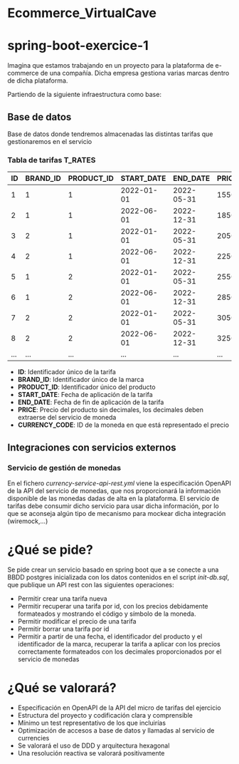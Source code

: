 # Ecommerce_VirtualCave
# spring-boot-exercice-1

Imagina que estamos trabajando en un proyecto para la plataforma de e-commerce de una compañía. Dicha empresa gestiona varias marcas dentro de dicha plataforma.

Partiendo de la siguiente infraestructura como base:

## Base de datos

Base de datos donde tendremos almacenadas las distintas tarifas que gestionaremos en el servicio

### Tabla de tarifas **T_RATES**

| ID | BRAND_ID | PRODUCT_ID | START_DATE | END_DATE   | PRICE | CURRENCY_CODE |
|----| -------- | ---------- | ---------- | ---------- | ----- | ------------- |
| 1  | 1        | 1          | 2022-01-01 | 2022-05-31 | 1550 | EUR           |
| 2  | 1        | 1          | 2022-06-01 | 2022-12-31 | 1850 | USD           |
| 3  | 2        | 1          | 2022-01-01 | 2022-05-31 | 2050 | EUR           |
| 4  | 2        | 1          | 2022-06-01 | 2022-12-31 | 2250 | USD           |
| 5  | 1        | 2          | 2022-01-01 | 2022-05-31 | 2550 | EUR           |
| 6  | 1        | 2          | 2022-06-01 | 2022-12-31 | 2850 | USD           |
| 7  | 2        | 2          | 2022-01-01 | 2022-05-31 | 3050 | EUR           |
| 8  | 2        | 2          | 2022-06-01 | 2022-12-31 | 3250 | USD           |
| ...| ...      | ...        | ...        | ...        | ...  | ...           |

* **ID**: Identificador único de la tarifa
* **BRAND_ID**: Identificador único de la marca
* **PRODUCT_ID**: Identificador único del producto
* **START_DATE**: Fecha de aplicación de la tarifa
* **END_DATE**: Fecha de fin de aplicación de la tarifa
* **PRICE**: Precio del producto sin decimales, los decimales deben extraerse del servicio de moneda
* **CURRENCY_CODE**: ID de la moneda en que está representado el precio

## Integraciones con servicios externos

### Servicio de gestión de monedas

En el fichero *currency-service-api-rest.yml* viene la especificación OpenAPI de la API del servicio de monedas, que nos proporcionará la información disponible de las monedas dadas de alta en la plataforma. El servicio de tarifas debe consumir dicho servicio para usar dicha información, por lo que se aconseja algún tipo de mecanismo para mockear dicha integración (wiremock,...)

# ¿Qué se pide?
Se pide crear un servicio basado en spring boot que a se conecte a una BBDD postgres inicializada con los datos contenidos en el script *init-db.sql*, que publique un API rest con las siguientes operaciones:

* Permitir crear una tarifa nueva
* Permitir recuperar una tarifa por id, con los precios debidamente formateados y mostrando el código y símbolo de la moneda.
* Permitir modificar el precio de una tarifa
* Permitir borrar una tarifa por id
* Permitir a partir de una fecha, el identificador del producto y el identificador de la marca, recuperar la tarifa a aplicar con los precios correctamente formateados con los decimales proporcionados por el servicio de monedas

# ¿Qué se valorará?

* Especificación en OpenAPI de la API del micro de tarifas del ejercicio
* Estructura del proyecto y codificación clara y comprensible
* Mínimo un test representativo de los que incluirías
* Optimización de accesos a base de datos y llamadas al servicio de currencies
* Se valorará el uso de DDD y arquitectura hexagonal
* Una resolución reactiva se valorará positivamente
